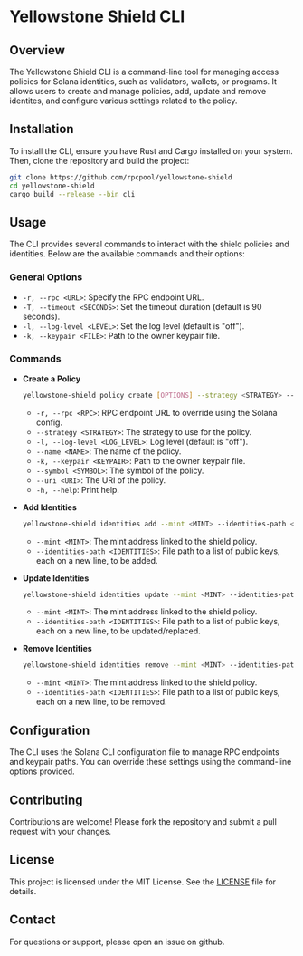 # Yellowstone Shield CLI

## Overview

The Yellowstone Shield CLI is a command-line tool for managing access policies for Solana identities, such as validators, wallets, or programs. It allows users to create and manage policies, add, update and remove identites, and configure various settings related to the policy.

## Installation

To install the CLI, ensure you have Rust and Cargo installed on your system. Then, clone the repository and build the project:

```bash
git clone https://github.com/rpcpool/yellowstone-shield
cd yellowstone-shield
cargo build --release --bin cli
```

## Usage

The CLI provides several commands to interact with the shield policies and identities. Below are the available commands and their options:

### General Options

- `-r, --rpc <URL>`: Specify the RPC endpoint URL.
- `-T, --timeout <SECONDS>`: Set the timeout duration (default is 90 seconds).
- `-l, --log-level <LEVEL>`: Set the log level (default is "off").
- `-k, --keypair <FILE>`: Path to the owner keypair file.

### Commands

- **Create a Policy**

  ```bash
  yellowstone-shield policy create [OPTIONS] --strategy <STRATEGY> --name <NAME> --symbol <SYMBOL> --uri <URI>
  ```

  - `-r, --rpc <RPC>`: RPC endpoint URL to override using the Solana config.
  - `--strategy <STRATEGY>`: The strategy to use for the policy.
  - `-l, --log-level <LOG_LEVEL>`: Log level (default is "off").
  - `--name <NAME>`: The name of the policy.
  - `-k, --keypair <KEYPAIR>`: Path to the owner keypair file.
  - `--symbol <SYMBOL>`: The symbol of the policy.
  - `--uri <URI>`: The URI of the policy.
  - `-h, --help`: Print help.

- **Add Identities**

  ```bash
  yellowstone-shield identities add --mint <MINT> --identities-path <IDENTITIES>
  ```

  - `--mint <MINT>`: The mint address linked to the shield policy.
  - `--identities-path <IDENTITIES>`: File path to a list of public keys, each on a new line, to be added.

- **Update Identities**

  ```bash
  yellowstone-shield identities update --mint <MINT> --identities-path <IDENTITIES>
  ```

  - `--mint <MINT>`: The mint address linked to the shield policy.
  - `--identities-path <IDENTITIES>`: File path to a list of public keys, each on a new line, to be updated/replaced.

- **Remove Identities**

  ```bash
  yellowstone-shield identities remove --mint <MINT> --identities-path <IDENTITIES>
  ```

  - `--mint <MINT>`: The mint address linked to the shield policy.
  - `--identities-path <IDENTITIES>`: File path to a list of public keys, each on a new line, to be removed.

## Configuration

The CLI uses the Solana CLI configuration file to manage RPC endpoints and keypair paths. You can override these settings using the command-line options provided.

## Contributing

Contributions are welcome! Please fork the repository and submit a pull request with your changes.

## License

This project is licensed under the MIT License. See the [LICENSE](../LICENSE) file for details.

## Contact

For questions or support, please open an issue on github.
